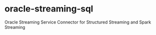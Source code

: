 # oracle-streaming-sql
Oracle Streaming Service Connector for Structured Streaming and Spark Streaming
